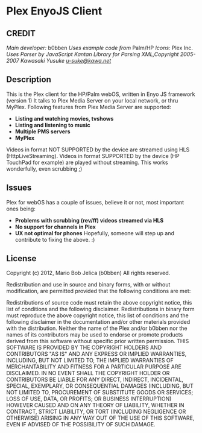 # Plex EnyoJS Client
## CREDIT
_Main developer:_ b0bben
_Uses example code from_ Palm/HP
_Icons:_ Plex Inc.
_Uses Parser by JavaScript Kantan Library for Parsing XML,Copyright 2005-2007 Kawasaki Yusuke <u-suke@kawa.net>_

## Description
This is the Plex client for the HP/Palm webOS, written in Enyo JS framework (version 1)
It talks to Plex Media Server on your local network, or thru MyPlex.
Following features from Plex Media Server are supported:
* __Listing and watching movies, tvshows__
* __Listing and listening to music__
* __Multiple PMS servers__
* __MyPlex__

Videos in format NOT SUPPORTED by the device are streamed using HLS (HttpLiveStreaming).
Videos in format SUPPORTED by the device (HP TouchPad for example) are played without streaming. This works wonderfully, even scrubbing ;) 

## Issues
Plex for webOS has a couple of issues, believe it or not, most important ones being:
* __Problems with scrubbing (rev/ff) videos streamed via HLS__
* __No support for channels in Plex__
* __UX not optimal for phones__
Hopefully, someone will step up and contribute to fixing the above. :)

## License
Copyright (c) 2012, Mario Bob Jelica (b0bben)
All rights reserved.

Redistribution and use in source and binary forms, with or without modification, are permitted provided that the following conditions are met:

Redistributions of source code must retain the above copyright notice, this list of conditions and the following disclaimer.
Redistributions in binary form must reproduce the above copyright notice, this list of conditions and the following disclaimer in the documentation and/or other materials provided with the distribution.
Neither the name of the Plex and/or b0bben nor the names of its contributors may be used to endorse or promote products derived from this software without specific prior written permission.
THIS SOFTWARE IS PROVIDED BY THE COPYRIGHT HOLDERS AND CONTRIBUTORS "AS IS" AND ANY EXPRESS OR IMPLIED WARRANTIES, INCLUDING, BUT NOT LIMITED TO, THE IMPLIED WARRANTIES OF MERCHANTABILITY AND FITNESS FOR A PARTICULAR PURPOSE ARE DISCLAIMED. IN NO EVENT SHALL THE COPYRIGHT HOLDER OR CONTRIBUTORS BE LIABLE FOR ANY DIRECT, INDIRECT, INCIDENTAL, SPECIAL, EXEMPLARY, OR CONSEQUENTIAL DAMAGES (INCLUDING, BUT NOT LIMITED TO, PROCUREMENT OF SUBSTITUTE GOODS OR SERVICES; LOSS OF USE, DATA, OR PROFITS; OR BUSINESS INTERRUPTION) HOWEVER CAUSED AND ON ANY THEORY OF LIABILITY, WHETHER IN CONTRACT, STRICT LIABILITY, OR TORT (INCLUDING NEGLIGENCE OR OTHERWISE) ARISING IN ANY WAY OUT OF THE USE OF THIS SOFTWARE, EVEN IF ADVISED OF THE POSSIBILITY OF SUCH DAMAGE.